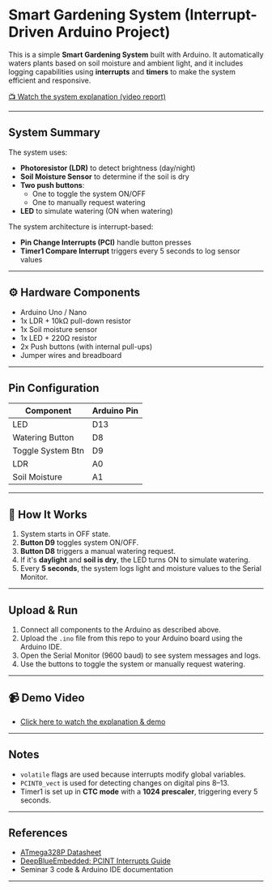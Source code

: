 # Smart Gardening System (Interrupt-Driven Arduino Project)

This is a simple **Smart Gardening System** built with Arduino. It automatically waters plants based on soil moisture and ambient light, and it includes logging capabilities using **interrupts** and **timers** to make the system efficient and responsive.

[📺 Watch the system explanation (video report)](https://youtu.be/zJxq41mIB_I)

---

## System Summary

The system uses:

- **Photoresistor (LDR)** to detect brightness (day/night)
- **Soil Moisture Sensor** to determine if the soil is dry
- **Two push buttons**:
  - One to toggle the system ON/OFF
  - One to manually request watering
- **LED** to simulate watering (ON when watering)

The system architecture is interrupt-based:
- **Pin Change Interrupts (PCI)** handle button presses
- **Timer1 Compare Interrupt** triggers every 5 seconds to log sensor values

---

## ⚙️ Hardware Components

- Arduino Uno / Nano
- 1x LDR + 10kΩ pull-down resistor
- 1x Soil moisture sensor
- 1x LED + 220Ω resistor
- 2x Push buttons (with internal pull-ups)
- Jumper wires and breadboard

---

## Pin Configuration

| Component           | Arduino Pin |
|--------------------|-------------|
| LED                | D13         |
| Watering Button    | D8          |
| Toggle System Btn  | D9          |
| LDR                | A0          |
| Soil Moisture      | A1          |

---

## 🚀 How It Works

1. System starts in OFF state.
2. **Button D9** toggles system ON/OFF.
3. **Button D8** triggers a manual watering request.
4. If it's **daylight** and **soil is dry**, the LED turns ON to simulate watering.
5. Every **5 seconds**, the system logs light and moisture values to the Serial Monitor.

---

##  Upload & Run

1. Connect all components to the Arduino as described above.
2. Upload the `.ino` file from this repo to your Arduino board using the Arduino IDE.
3. Open the Serial Monitor (9600 baud) to see system messages and logs.
4. Use the buttons to toggle the system or manually request watering.

---

## 📹 Demo Video

- [Click here to watch the explanation & demo](https://youtu.be/zJxq41mIB_I)

---

## Notes

- `volatile` flags are used because interrupts modify global variables.
- `PCINT0_vect` is used for detecting changes on digital pins 8–13.
- Timer1 is set up in **CTC mode** with a **1024 prescaler**, triggering every 5 seconds.

---

## References

- [ATmega328P Datasheet](https://www.microchip.com/en-us/product/ATmega328P)
- [DeepBlueEmbedded: PCINT Interrupts Guide](https://deepbluembedded.com/arduino-pcint-pin-change-interrupts)
- Seminar 3 code & Arduino IDE documentation

---
